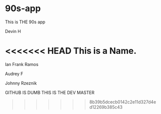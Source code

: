 # 90s-app
This is THE 90s app

Devin H

<<<<<<< HEAD
This is a Name.
=======
Ian Frank Ramos

Audrey F

Johnny Rzeznik


GITHUB IS DUMB
THIS IS THE DEV MASTER
>>>>>>> 8b39b5dcecb0142c2e11d327d4ed12269b385c43
